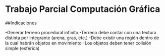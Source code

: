 # Trabajo Parcial Computación Gráfica

##Indicaciones

-Generar terreno procedural infinito
-Terreno debe contar con una textura distinta por integrante (arena, gras, etc.)
-Debe existir una región dentro de la cual habrán objetos en movimiento
-Los objetos deben tener colisión simple (esférica)
